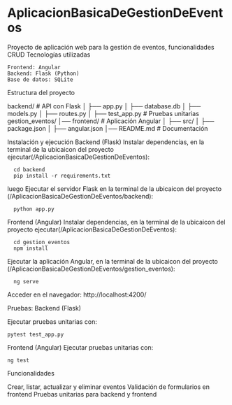 # AplicacionBasicaDeGestionDeEventos
Proyecto de aplicación web para la gestión de eventos, funcionalidades CRUD
Tecnologías utilizadas

    Frontend: Angular
    Backend: Flask (Python)
    Base de datos: SQLite

Estructura del proyecto

backend/             # API con Flask
│   ├── app.py
│   ├── database.db
│   ├── models.py
│   ├── routes.py
│   ├── test_app.py      # Pruebas unitarias
gestion_eventos/
│── frontend/            # Aplicación Angular
│   ├── src/
│   ├── package.json
│   ├── angular.json
│── README.md            # Documentación

Instalación y ejecución
 Backend (Flask)
    Instalar dependencias, en la terminal de la ubicaicon del proyecto ejecutar(/AplicacionBasicaDeGestionDeEventos):
      
      cd backend
      pip install -r requirements.txt

  luego Ejecutar el servidor Flask en la terminal de la ubicaicon del proyecto (/AplicacionBasicaDeGestionDeEventos/backend):
      
      python app.py

 Frontend (Angular)
    Instalar dependencias, en la terminal de la ubicaicon del proyecto ejecutar(/AplicacionBasicaDeGestionDeEventos):
      
      cd gestion_eventos
      npm install

  Ejecutar la aplicación Angular,  en la terminal de la ubicaicon del proyecto (/AplicacionBasicaDeGestionDeEventos/gestion_eventos):
      
      ng serve

Acceder en el navegador:
http://localhost:4200/


Pruebas:
Backend (Flask)

Ejecutar pruebas unitarias con:
    
    pytest test_app.py

Frontend (Angular)
Ejecutar pruebas unitarias con:
    
    ng test

Funcionalidades

Crear, listar, actualizar y eliminar eventos
Validación de formularios en frontend
Pruebas unitarias para backend y frontend

    
